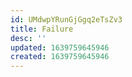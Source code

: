 ```yaml
---
id: UMdwpYRunGjGgq2eTsZv3
title: Failure
desc: ''
updated: 1639759645946
created: 1639759645946
---
```


